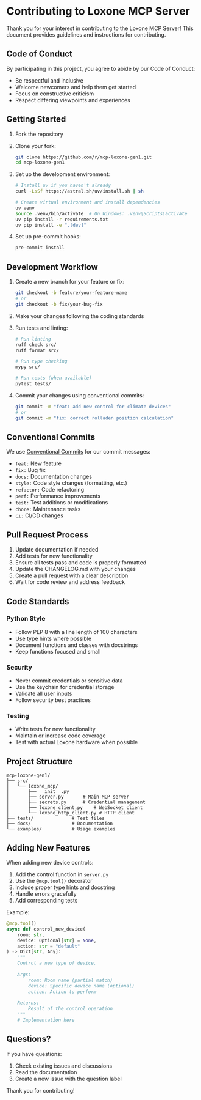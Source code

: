 # Contributing to Loxone MCP Server

Thank you for your interest in contributing to the Loxone MCP Server! This document provides guidelines and instructions for contributing.

## Code of Conduct

By participating in this project, you agree to abide by our Code of Conduct:
- Be respectful and inclusive
- Welcome newcomers and help them get started
- Focus on constructive criticism
- Respect differing viewpoints and experiences

## Getting Started

1. Fork the repository
2. Clone your fork:
   ```bash
   git clone https://github.com/r/mcp-loxone-gen1.git
   cd mcp-loxone-gen1
   ```

3. Set up the development environment:
   ```bash
   # Install uv if you haven't already
   curl -LsSf https://astral.sh/uv/install.sh | sh
   
   # Create virtual environment and install dependencies
   uv venv
   source .venv/bin/activate  # On Windows: .venv\Scripts\activate
   uv pip install -r requirements.txt
   uv pip install -e ".[dev]"
   ```

4. Set up pre-commit hooks:
   ```bash
   pre-commit install
   ```

## Development Workflow

1. Create a new branch for your feature or fix:
   ```bash
   git checkout -b feature/your-feature-name
   # or
   git checkout -b fix/your-bug-fix
   ```

2. Make your changes following the coding standards

3. Run tests and linting:
   ```bash
   # Run linting
   ruff check src/
   ruff format src/
   
   # Run type checking
   mypy src/
   
   # Run tests (when available)
   pytest tests/
   ```

4. Commit your changes using conventional commits:
   ```bash
   git commit -m "feat: add new control for climate devices"
   # or
   git commit -m "fix: correct rolladen position calculation"
   ```

## Conventional Commits

We use [Conventional Commits](https://www.conventionalcommits.org/) for our commit messages:

- `feat:` New feature
- `fix:` Bug fix
- `docs:` Documentation changes
- `style:` Code style changes (formatting, etc.)
- `refactor:` Code refactoring
- `perf:` Performance improvements
- `test:` Test additions or modifications
- `chore:` Maintenance tasks
- `ci:` CI/CD changes

## Pull Request Process

1. Update documentation if needed
2. Add tests for new functionality
3. Ensure all tests pass and code is properly formatted
4. Update the CHANGELOG.md with your changes
5. Create a pull request with a clear description
6. Wait for code review and address feedback

## Code Standards

### Python Style
- Follow PEP 8 with a line length of 100 characters
- Use type hints where possible
- Document functions and classes with docstrings
- Keep functions focused and small

### Security
- Never commit credentials or sensitive data
- Use the keychain for credential storage
- Validate all user inputs
- Follow security best practices

### Testing
- Write tests for new functionality
- Maintain or increase code coverage
- Test with actual Loxone hardware when possible

## Project Structure

```
mcp-loxone-gen1/
├── src/
│   └── loxone_mcp/
│       ├── __init__.py
│       ├── server.py       # Main MCP server
│       ├── secrets.py      # Credential management
│       ├── loxone_client.py    # WebSocket client
│       └── loxone_http_client.py # HTTP client
├── tests/              # Test files
├── docs/               # Documentation
└── examples/           # Usage examples
```

## Adding New Features

When adding new device controls:

1. Add the control function in `server.py`
2. Use the `@mcp.tool()` decorator
3. Include proper type hints and docstring
4. Handle errors gracefully
5. Add corresponding tests

Example:
```python
@mcp.tool()
async def control_new_device(
    room: str,
    device: Optional[str] = None,
    action: str = "default"
) -> Dict[str, Any]:
    """
    Control a new type of device.
    
    Args:
        room: Room name (partial match)
        device: Specific device name (optional)
        action: Action to perform
    
    Returns:
        Result of the control operation
    """
    # Implementation here
```

## Questions?

If you have questions:
1. Check existing issues and discussions
2. Read the documentation
3. Create a new issue with the question label

Thank you for contributing!
